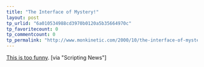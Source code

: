 ```yaml
---
title: "The Interface of Mystery!"
layout: post
tp_urlid: "6a010534988cd3970b0120a5b35664970c"
tp_favoritecount: 0
tp_commentcount: 0
tp_permalink: "http://www.monkinetic.com/2000/10/the-interface-of-mystery.html"
---
```

<a href="http://www.oasisproductions.net/jake/fear/">This is too funny</a>. [via &quot;Scripting News&quot;]
